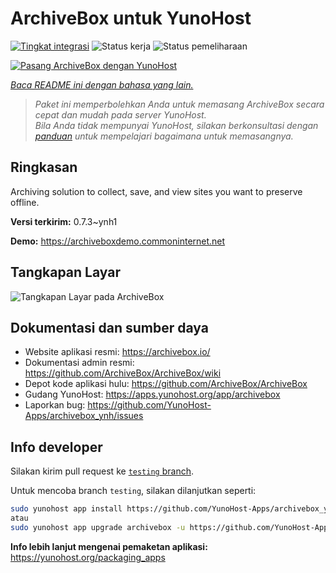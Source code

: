 <!--
N.B.: README ini dibuat secara otomatis oleh <https://github.com/YunoHost/apps/tree/master/tools/readme_generator>
Ini TIDAK boleh diedit dengan tangan.
-->

# ArchiveBox untuk YunoHost

[![Tingkat integrasi](https://apps.yunohost.org/badge/integration/archivebox)](https://ci-apps.yunohost.org/ci/apps/archivebox/)
![Status kerja](https://apps.yunohost.org/badge/state/archivebox)
![Status pemeliharaan](https://apps.yunohost.org/badge/maintained/archivebox)

[![Pasang ArchiveBox dengan YunoHost](https://install-app.yunohost.org/install-with-yunohost.svg)](https://install-app.yunohost.org/?app=archivebox)

*[Baca README ini dengan bahasa yang lain.](./ALL_README.md)*

> *Paket ini memperbolehkan Anda untuk memasang ArchiveBox secara cepat dan mudah pada server YunoHost.*  
> *Bila Anda tidak mempunyai YunoHost, silakan berkonsultasi dengan [panduan](https://yunohost.org/install) untuk mempelajari bagaimana untuk memasangnya.*

## Ringkasan

Archiving solution to collect, save, and view sites you want to preserve offline.


**Versi terkirim:** 0.7.3~ynh1

**Demo:** <https://archiveboxdemo.commoninternet.net>

## Tangkapan Layar

![Tangkapan Layar pada ArchiveBox](./doc/screenshots/screenshot_archivebox1.png)

## Dokumentasi dan sumber daya

- Website aplikasi resmi: <https://archivebox.io/>
- Dokumentasi admin resmi: <https://github.com/ArchiveBox/ArchiveBox/wiki>
- Depot kode aplikasi hulu: <https://github.com/ArchiveBox/ArchiveBox>
- Gudang YunoHost: <https://apps.yunohost.org/app/archivebox>
- Laporkan bug: <https://github.com/YunoHost-Apps/archivebox_ynh/issues>

## Info developer

Silakan kirim pull request ke [`testing` branch](https://github.com/YunoHost-Apps/archivebox_ynh/tree/testing).

Untuk mencoba branch `testing`, silakan dilanjutkan seperti:

```bash
sudo yunohost app install https://github.com/YunoHost-Apps/archivebox_ynh/tree/testing --debug
atau
sudo yunohost app upgrade archivebox -u https://github.com/YunoHost-Apps/archivebox_ynh/tree/testing --debug
```

**Info lebih lanjut mengenai pemaketan aplikasi:** <https://yunohost.org/packaging_apps>
